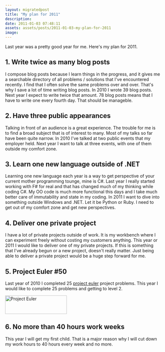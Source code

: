 ```yaml
---
layout: migratedpost
title: "My plan for 2011"
description:
date: 2011-01-03 07:48:11
assets: assets/posts/2011-01-03-my-plan-for-2011
image: 
---
```


<p>Last year was a pretty good year for me. Here's my plan for 2011.</p>
<h2>1. Write twice as many blog posts</h2>
<p>I compose blog posts because I learn things in the progress, and it gives me a searchable directory of all problems / solutions that I've encountered recently. I find that I often solve the same problems over and over. That's why I save a lot of time writing blog posts.  In 2010 I wrote 39 blog posts. Next year I expect to write twice that amount. 78 blog posts means that I have to write one every fourth day. That should be manageble.</p>
<h2>2. Have three public appearances</h2>
<p>Talking in front of an audience is a great experience. The trouble for me is to find a broad subject that is of interest to many. Most of my talks so far have been quite narrow.  In 2010 I've talked at two public events that my employer held. Next year I want to talk at three events, with one of them outside my comfort zone.</p>
<h2>3. Learn one new language outside of .NET</h2>
<p>Learning one new language each year is a way to get perspective of your current mother programming tounge, mine is C#.  Last year I really started working with F# for real and that has changed much of my thinking while coding C#. My OO code is much more functional this days and I take much better care of immutability and state in my coding.  In 2011 I want to dive into something outside Windows and .NET. Let it be Python or Ruby. I need to get out of my comfort zone and get new perspectives.</p>
<h2>4. Deliver one private project</h2>
<p>I have a lot of private projects outside of work. It is my workbench where I can experiment freely without costing my customers anything.  This year or 2011 I would like to deliver one of my private projects. If this is something that I've already begun or a new project, doesn't really matter. Just being able to deliver a private project would be a huge step forward for me.</p>
<h2>5. Project Euler #50</h2>
<p>Last year of 2010 I completed 25 <a href="http://projecteuler.net">project euler</a> project problems. This year I would like to complete 25 problems and getting to level 2.</p>
<p><img height="60" width="200" src="http://projecteuler.net/profile/mikaellundin.png" title="Project Euler" class="alignnone" /></p>
<h2>6. No more than 40 hours work weeks</h2>
<p>This year I will get my first child. That is a major reason why I will cut down my work hours to 40 hours every week and no more.</p>
